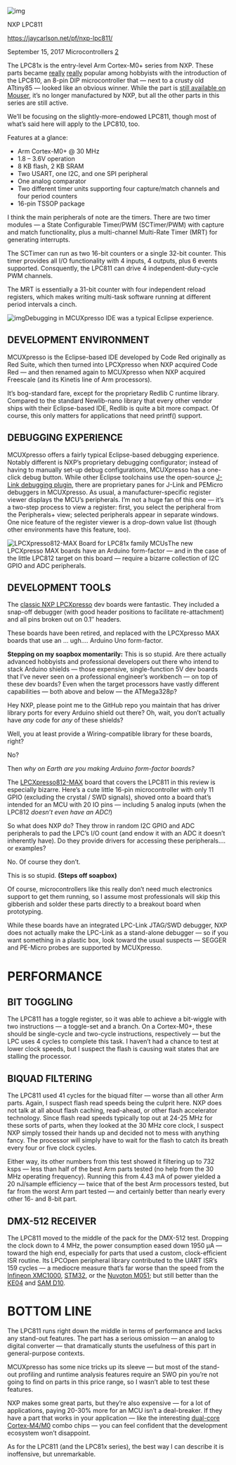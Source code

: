 ![img](assets/20170915-8397-2.jpg)

NXP
LPC811

https://jaycarlson.net/pf/nxp-lpc811/

September 15, 2017  Microcontrollers  [2](https://jaycarlson.net/pf/nxp-lpc811/#)

The LPC81x is the entry-level Arm Cortex-M0+ series from NXP. These parts became [really](https://hackaday.com/tag/lpc810/) [really](https://learn.adafruit.com/getting-started-with-the-lpc810/introduction) popular among hobbyists with the introduction of the LPC810, an 8-pin DIP microcontroller that — next to a crusty old ATtiny85 — looked like an obvious winner. While the part is [still available on Mouser](https://www.mouser.com/ProductDetail/NXP-Semiconductors/LPC810M021FN8FP/?qs=sGAEpiMZZMtmz9NzafXQyhIvAjwTEyrk), it’s no longer manufactured by NXP, but all the other parts in this series are still active.

We’ll be focusing on the slightly-more-endowed LPC811, though most of what’s said here will apply to the LPC810, too.

Features at a glance:

- Arm Cortex-M0+ @ 30 MHz
- 1.8 – 3.6V operation
- 8 KB flash, 2 KB SRAM
- Two USART, one I2C, and one SPI peripheral
- One analog comparator
- Two different timer units supporting four capture/match channels and four period counters
- 16-pin TSSOP package

I think the main peripherals of note are the timers. There are two timer modules — a State Configurable Timer/PWM (SCTimer/PWM) with capture and match functionality, plus a multi-channel Multi-Rate Timer (MRT) for generating interrupts.

The SCTimer can run as two 16-bit counters or a single 32-bit counter. This timer provides all I/O functionality with 4 inputs, 4 outputs, plus 6 events supported. Consquently, the LPC811 can drive 4 independent-duty-cycle PWM channels.

The MRT is essentially a 31-bit counter with four independent reload registers, which makes writing multi-task software running at different period intervals a cinch.

![img](assets/mcuxpressoide_2017-09-11_21-55-09.png)Debugging in MCUXpresso IDE was a typical Eclipse experience.

## DEVELOPMENT ENVIRONMENT

MCUXpresso is the Eclipse-based IDE developed by Code Red originally as Red Suite, which then turned into LPCXpresso when NXP acquired Code Red — and then renamed again to MCUXpresso when NXP acquired Freescale (and its Kinetis line of Arm processors).

It’s bog-standard fare, except for the proprietary Redlib C runtime library. Compared to the standard Newlib-nano library that every other vendor ships with their Eclipse-based IDE, Redlib is quite a bit more compact. Of course, this only matters for applications that need printf() support.

## DEBUGGING EXPERIENCE

MCUXpresso offers a fairly typical Eclipse-based debugging experience. Notably different is NXP’s proprietary debugging configurator; instead of having to manually set-up debug configurations, MCUXpresso has a one-click debug button. While other Eclipse toolchains use the open-source [J-Link debugging plugin](https://gnu-mcu-eclipse.github.io/debug/jlink/), there are proprietary panes for J-Link and PEMicro debuggers in MCUXpresso. As usual, a manufacturer-specific register viewer displays the MCU’s peripherals. I’m not a huge fan of this one — it’s a two-step process to view a register: first, you select the peripheral from the Peripherals+ view; selected peripherals appear in separate windows. One nice feature of the register viewer is a drop-down value list (though other environments have this feature, too).

![LPCXpresso812-MAX Board for LPC81x family MCUs ](assets/OM13055_MAIN_VISUAL.jpg)The new LPCXpresso MAX boards have an Arduino form-factor — and in the case of the little LPC812 target on this board — require a bizarre collection of I2C GPIO and ADC peripherals.

## DEVELOPMENT TOOLS

The [classic NXP LPCXpresso](https://www.nxp.com/products/microcontrollers-and-processors/arm-based-processors-and-mcus/lpc-cortex-m-mcus/lpc-developer-resources-/lpcxpresso-boards/lpc812-lpcxpresso-board:OM13053) dev boards were fantastic. They included a snap-off debugger (with good header positions to facilitate re-attachment)  and all pins broken out on 0.1″ headers.

These boards have been retired, and replaced with the LPCXpresso MAX boards that use an … ugh…. Arduino Uno form-factor.

**Stepping on my soapbox momentarily:** This is so stupid. Are there actually advanced hobbyists and professional developers out there who intend to stack Arduino shields — those expensive, single-function 5V dev boards that I’ve never seen on a professional engineer’s workbench — on top of these dev boards? Even when the target processors have vastly different capabilities — both above and below — the ATMega328p?

Hey NXP, please point me to the GitHub repo you maintain that has driver library ports for every Arduino shield out there? Oh, wait, you don’t actually have *any* code for *any* of these shields?

Well, you at least provide a Wiring-compatible library for these boards, right?

No?

Then *why on Earth are you making Arduino form-factor boards?*

The [LPCXpresso812-MAX](https://www.nxp.com/products/microcontrollers-and-processors/arm-based-processors-and-mcus/lpc-cortex-m-mcus/lpc-developer-resources-/lpcxpresso-boards/lpcxpresso812-max-board-for-lpc81x-family-mcus:OM13055) board that covers the LPC811 in this review is especially bizarre. Here’s a cute little 16-pin microcontroller with only 11 GPIO (excluding the crystal / SWD signals), shoved onto a board that’s intended for an MCU with 20 IO pins — including 5 analog inputs (when the LPC812 *doesn’t even have an ADC!*)

So what does NXP do? They throw in random I2C GPIO and ADC peripherals to pad the LPC’s I/O count (and endow it with an ADC it doesn’t inherently have). Do they provide drivers for accessing these peripherals…. or examples?

No. Of course they don’t.

This is so stupid. **(Steps off soapbox)**

Of course, microcontrollers like this really don’t need much electronics support to get them running, so I assume most professionals will skip this gibberish and solder these parts directly to a breakout board when prototyping.

While these boards have an integrated LPC-Link JTAG/SWD debugger, NXP does not actually make the LPC-Link as a stand-alone debugger — so if you want something in a plastic box, look toward the usual suspects — SEGGER and PE-Micro probes are supported by MCUXpresso.

# PERFORMANCE

## BIT TOGGLING

The LPC811 has a toggle register, so it was able to achieve a bit-wiggle with two instructions — a toggle-set and a branch. On a Cortex-M0+, these should be single-cycle and two-cycle instructions, respectively — but the LPC uses 4 cycles to complete this task. I haven’t had a chance to test at lower clock speeds, but I suspect the flash is causing wait states that are stalling the processor.

## BIQUAD FILTERING

The LPC811 used 41 cycles for the biquad filter — worse than all other Arm parts. Again, I suspect flash read speeds being the culprit here. NXP does not talk at all about flash caching, read-ahead, or other flash accelerator technology. Since flash read speeds typically top out at 24-25 MHz for these sorts of parts, when they looked at the 30 MHz core clock, I suspect NXP simply tossed their hands up and decided not to mess with anything fancy. The processor will simply have to wait for the flash to catch its breath every four or five clock cycles.

Either way, its other numbers from this test showed it filtering up to 732 ksps — less than half of the best Arm parts tested (no help from the 30 MHz operating frequency). Running this from 4.43 mA of power yielded a 20 nJ/sample efficiency — twice that of the best Arm processors tested, but far from the worst Arm part tested — and certainly better than nearly every other 16- and 8-bit part.

## DMX-512 RECEIVER

The LPC811 moved to the middle of the pack for the DMX-512 test. Dropping the clock down to 4 MHz, the power consumption eased down 1950 µA — toward the high end, especially for parts that used a custom, clock-efficient ISR routine. Its LPCOpen peripheral library contributed to the UART ISR’s 159 cycles — a mediocre measure that’s far worse than the speed from the [Infineon XMC1000](https://jaycarlson.net/pf/infineon-xmc1100/), [STM32](https://jaycarlson.net/pf/st-stm32f0/), or the [Nuvoton M051](https://jaycarlson.net/pf/nuvoton-m051/); but still better than the [KE04](https://jaycarlson.net/pf/freescale-nxp-ke04/) and [SAM D10](https://jaycarlson.net/pf/atmel-microchip-sam-d10/).

# BOTTOM LINE

The LPC811 runs right down the middle in terms of performance and lacks any stand-out features. The part has a serious omission — an analog to digital converter — that dramatically stunts the usefulness of this part in general-purpose contexts.

MCUXpresso has some nice tricks up its sleeve — but most of the stand-out profiling and runtime analysis features require an SWO pin you’re not going to find on parts in this price range, so I wasn’t able to test these features.

NXP makes some great parts, but they’re also expensive — for a lot of applications, paying 20-30% more for an MCU isn’t a deal-breaker. If they have a part that works in your application — like the interesting [dual-core Cortex-M4/M0](https://www.mouser.com/new/nxp-semiconductors/nxplpc4300/) combo chips — you can feel confident that the development ecosystem won’t disappoint.

As for the LPC811 (and the LPC81x series), the best way I can describe it is inoffensive, but unremarkable.